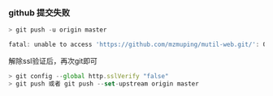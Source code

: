 ### github 提交失败
```js
> git push -u origin master

fatal: unable to access 'https://github.com/mzmuping/mutil-web.git/': OpenSSL SSL_read: Connection was reset, errno 10054
```
解除ssl验证后，再次git即可

```js
> git config --global http.sslVerify "false"
> git push 或者 git push --set-upstream origin master
```